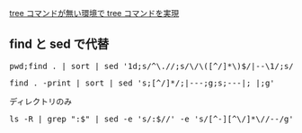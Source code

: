 [tree コマンドが無い環境で tree コマンドを実現](https://qiita.com/yone098@github/items/bba8a42de6b06e40983b)<br/>

## find と sed で代替

<pre>
pwd;find . | sort | sed '1d;s/^\.//;s/\/\([^/]*\)$/|--\1/;s/\/[^/|]*/|  /g'
</pre>

<pre>
find . -print | sort | sed 's;[^/]*/;|---;g;s;---|; |;g'
</pre>

ディレクトリのみ
<pre>
ls -R | grep ":$" | sed -e 's/:$//' -e 's/[^-][^\/]*\//--/g' -e 's/^/   /' -e 's/-/|/'
</pre>
